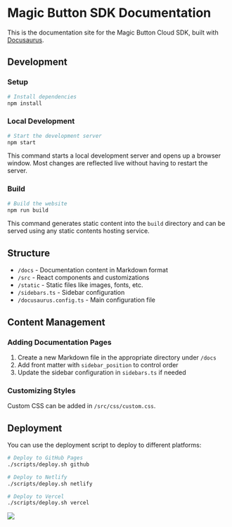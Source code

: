 # Magic Button SDK Documentation

This is the documentation site for the Magic Button Cloud SDK, built with [Docusaurus](https://docusaurus.io/).

## Development

### Setup

```bash
# Install dependencies
npm install
```

### Local Development

```bash
# Start the development server
npm start
```

This command starts a local development server and opens up a browser window. Most changes are reflected live without having to restart the server.

### Build

```bash
# Build the website
npm run build
```

This command generates static content into the `build` directory and can be served using any static contents hosting service.

## Structure

- `/docs` - Documentation content in Markdown format
- `/src` - React components and customizations
- `/static` - Static files like images, fonts, etc.
- `/sidebars.ts` - Sidebar configuration
- `/docusaurus.config.ts` - Main configuration file

## Content Management

### Adding Documentation Pages

1. Create a new Markdown file in the appropriate directory under `/docs`
2. Add front matter with `sidebar_position` to control order
3. Update the sidebar configuration in `sidebars.ts` if needed

### Customizing Styles

Custom CSS can be added in `/src/css/custom.css`.

## Deployment

You can use the deployment script to deploy to different platforms:

```bash
# Deploy to GitHub Pages
./scripts/deploy.sh github

# Deploy to Netlify
./scripts/deploy.sh netlify

# Deploy to Vercel
./scripts/deploy.sh vercel
```

![](2025-05-13-15-09-28.png)